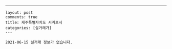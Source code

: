 ---
    layout: post
    comments: true
    title: 제주특별자치도 서귀포시
    categories: [실거래가]
    ---

    2021-06-15 실거래 정보가 없습니다.

    